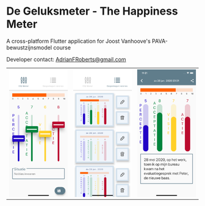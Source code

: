 # De Geluksmeter - The Happiness Meter

A cross-platform Flutter application for Joost Vanhoove's PAVA-bewustzijnsmodel course

Developer contact: AdrianFRoberts@gmail.com

<table>
    <tr>
      <th><img src="screen_meter.png" width="250"></th>
       <th><img src="screen_list.png" width="250"></th>
       <th><img src="screen_details.png" width="250"></th>
  </tr>
</table>



